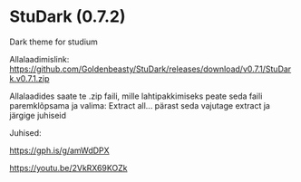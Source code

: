 # StuDark (0.7.2)
Dark theme for studium

Allalaadimislink: https://github.com/Goldenbeasty/StuDark/releases/download/v0.7.1/StuDark.v0.7.1.zip

Allalaadides saate te .zip faili, mille lahtipakkimiseks peate seda faili paremklõpsama ja valima: Extract all...
pärast seda vajutage extract ja järgige juhiseid

Juhised:

https://gph.is/g/amWdDPX

https://youtu.be/2VkRX69KOZk
